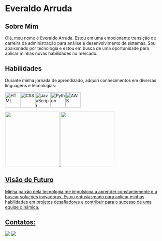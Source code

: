 # Everaldo Arruda

## Sobre Mim
Olá, meu nome é Everaldo Arruda. Estou em uma emocionante transição de carreira da administração para análise e desenvolvimento de sistemas. Sou apaixonado por tecnologia e estou em busca de uma oportunidade para aplicar minhas novas habilidades no mercado.

## Habilidades
Durante minha jornada de aprendizado, adquiri conhecimentos em diversas linguagens e tecnologias:


<img src="https://upload.wikimedia.org/wikipedia/commons/6/61/HTML5_logo_and_wordmark.svg" alt="HTML" width="50" height="50"><img src="https://upload.wikimedia.org/wikipedia/commons/d/d5/CSS3_logo_and_wordmark.svg" alt="CSS" width="50" height="50"><img src="https://upload.wikimedia.org/wikipedia/commons/6/6a/JavaScript-logo.png" alt="JavaScript" width="50" height="50"><img src="https://upload.wikimedia.org/wikipedia/commons/c/c3/Python-logo-notext.svg" alt="Python" width="50" height="50"><img src="https://upload.wikimedia.org/wikipedia/commons/9/93/Amazon_Web_Services_Logo.svg" alt="AWS" width="50" height="50">

<div>
<a href="https://github.com/seu-usuário-aqui">
<img loading="lazy" height="180em" src="https://github-readme-stats.vercel.app/api/top-langs/?username=Everaldoarruda&layout=compact&langs_count=7&theme=dracula"/>
<img loading="lazy" height="180em" src="https://github-readme-stats.vercel.app/api?username=Everaldoarruda&show_icons=true&theme=dracula&include_all_commits=true&count_private=true"/>
</div>

## Visão de Futuro
Minha paixão pela tecnologia me impulsiona a aprender constantemente e a buscar soluções inovadoras. Estou entusiasmado para aplicar minhas habilidades em projetos desafiadores e contribuir para o sucesso de uma equipe dinâmica.

## Contatos:

<div>


<a href = "mailto:dev.ejmarf@gmail.com"><img loading="lazy" src="https://img.shields.io/badge/Gmail-D14836?style=for-the-badge&logo=gmail&logoColor=white" target="_blank"></a>
<a href="https://www.linkedin.com/in/everaldoarruda" target="_blank"><img loading="lazy" src="https://img.shields.io/badge/-LinkedIn-%230077B5?style=for-the-badge&logo=linkedin&logoColor=white" target="_blank"></a>   
</div>
